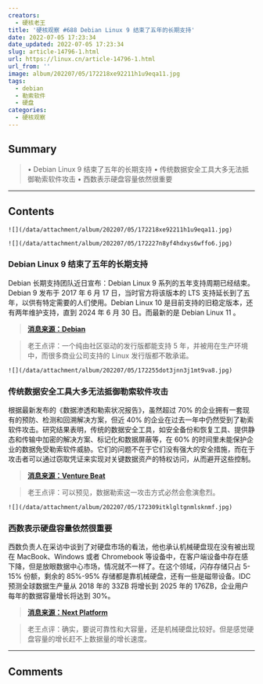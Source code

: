 ```yaml
---
creators:
  - 硬核老王
title: '硬核观察 #688 Debian Linux 9 结束了五年的长期支持'
date: 2022-07-05 17:23:34
date_updated: 2022-07-05 17:23:34
slug: article-14796-1.html
url: https://linux.cn/article-14796-1.html
url_from: ''
image: album/202207/05/172218xe92211h1u9eqa11.jpg
tags:
  - debian
  - 勒索软件
  - 硬盘
categories:
  - 硬核观察
---
```


## Summary

> • Debian Linux 9 结束了五年的长期支持 • 传统数据安全工具大多无法抵御勒索软件攻击 • 西数表示硬盘容量依然很重要

***

<!-- more -->

## Contents

`![](/data/attachment/album/202207/05/172218xe92211h1u9eqa11.jpg)`

`![](/data/attachment/album/202207/05/172227n8yf4hdxys6wffo6.jpg)`

### Debian Linux 9 结束了五年的长期支持

Debian 长期支持团队近日宣布：Debian Linux 9 系列的五年支持周期已经结束。Debian 9 发布于 2017 年 6 月 17 日，当时官方将该版本的 LTS 支持延长到了五年，以供有特定需要的人们使用。Debian Linux 10 是目前支持的旧稳定版本，还有两年维护支持，直到 2024 年 6 月 30 日。而最新的是 Debian Linux 11 。

> 
> **[消息来源：Debian](https://lists.debian.org/debian-lts-announce/2022/07/msg00002.html)**
> 
> 
> 

> 
> 老王点评：一个纯由社区驱动的发行版都能支持 5 年，并被用在生产环境中，而很多商业公司支持的 Linux 发行版都不敢承诺。
> 
> 
> 

`![](/data/attachment/album/202207/05/172255dot3jnn3j1mt9va8.jpg)`

### 传统数据安全工具大多无法抵御勒索软件攻击

根据最新发布的《数据渗透和勒索状况报告》，虽然超过 70% 的企业拥有一套现有的预防、检测和回溯解决方案，但近 40% 的企业在过去一年中仍然受到了勒索软件攻击。研究结果表明，传统的数据安全工具，如安全备份和恢复工具、提供静态和传输中加密的解决方案、标记化和数据屏蔽等，在 60% 的时间里未能保护企业的数据免受勒索软件威胁。它们的问题不在于它们没有强大的安全措施，而在于攻击者可以通过窃取凭证来实现对关键数据资产的特权访问，从而避开这些控制。

> 
> **[消息来源：Venture Beat](https://venturebeat.com/2022/06/30/data-security-ransomware/)**
> 
> 
> 

> 
> 老王点评：可以预见，数据勒索这一攻击方式必然会愈演愈烈。
> 
> 
> 

`![](/data/attachment/album/202207/05/172309itklgltgnmlsknmf.jpg)`

### 西数表示硬盘容量依然很重要

西数负责人在采访中谈到了对硬盘市场的看法，他也承认机械硬盘现在没有被出现在 MacBook、Windows 或者 Chromebook 等设备中，在客户端设备中存在感下降，但是放眼数据中心市场，情况就不一样了。在这个领域，闪存存储只占 5-15% 份额，剩余的 85%-95% 存储都是靠机械硬盘，还有一些是磁带设备。IDC 预测全球数据生产量从 2018 年的 33ZB 将增长到 2025 年的 176ZB，企业用户每年的数据容量增长将达到 30%。

> 
> **[消息来源：Next Platform](https://www.nextplatform.com/2022/07/01/hard-drives-are-the-mark-twain-of-technology/)**
> 
> 
> 

> 
> 老王点评：确实，要说可靠性和大容量，还是机械硬盘比较好。但是感觉硬盘容量的增长赶不上数据量的增长速度。
> 
> 
>

***

## Comments
